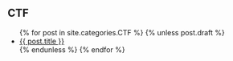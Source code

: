 ## CTF

<ul>
  {% for post in site.categories.CTF %}
    {% unless post.draft %}
      <li><a href="{{ post.url }}">{{ post.title }}</a></li>
    {% endunless %}
  {% endfor %}
</ul>

